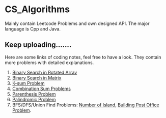 # CS_Algorithms
Mainly contain Leetcode Problems and own designed API.
The major language is Cpp and Java.

Keep uploading.......
---------------------      
Here are some links of coding notes, feel free to have a look. They contain more problems with detailed explanations.      
1. [Binary Search in Rotated Array](https://onenote.com/webapp/pages?token=4r0459-AK5Zg9a7BHWTc2ElJJsQO2TftyoXBxoIg8rWKa7Ix6rF7ohNkU1vUYu2M_ZjljBjPJUn-x6F4zJvoIyH4g1rFZeiH0&id=636574338671168082)       
2. [Binary Search in Matrix](https://onenote.com/webapp/pages?token=wfa6Jd_A4RgfGsFK2YK_6a-IVDdFBeA8-rXpmfCVuhfKcSCT6zMsSfER5xAKE0ayqDKPgLm8uHNipFbUewRwKJhf4rmzO_Jy0&id=636574340012377889)        
3. [K-sum Problem](https://onenote.com/webapp/pages?token=d4qqEXtfM0wWLEdSi5vNLrRZDkdoVFCNpuyTCTbp-DW2s3PvZZUgRAS3d6TuDyRlmfAXHm43vMtTA9zM0nk3gXe0eN5hpyah0&id=636574340574668436)       
4. [Combination Sum Problems](https://onenote.com/webapp/pages?token=IKKMf5xcNz5YCwmNq6wvj0VFaFCCFdWAeKQr2rugdwoXqisJ7dh-GBSTvqLLnXirJUhNUSM-bNhzhWl9anApwxUBLG_a_X_Y0&id=636574340939557947)      
5. [Parenthesis Problem](https://onenote.com/webapp/pages?token=0a-YzJLG3XjBj3NUrrFs_YG_6mQrAWcnt7BaoNLU5ZZ2vURlU2Z-TKTtaMW9c07RDZwSXpkm8QIWNq5Zu96tY_jyyVo_64ok0&id=636574341337720656)       
6. [Palindromic Problem](https://onenote.com/webapp/pages?token=6h9vljg3kQ9hZCgpnBP7LcYkwwRaMjiwvtBt53Ra6o5CwFJnuTymjlbacAdp1T580lfJ_ljxrpw8-EFaL-ZfxvWbGg9m65uM0&id=636574341489563808)       
7. BFS/DFS/Union Find Problems: [Number of Island](https://onenote.com/webapp/pages?token=OT_fLTLXjRLWEaL6kckJvV7ZGJCbud7rm8vPkkk6p85pf4Irgmog3RMUEGPLTKATYSkWG0ipc23J8lu5orycCd02vzwcTmfq0&id=636574342409831522), [Building Post Office Problem](https://onenote.com/webapp/pages?token=TOYL3zNkWyOUyP3QKy8YXJLznv5PBaEN2UPlH2MEWzv9vhOFVOPRZ82lhqP9XmtnpXdVBdhhiqqt3QiIXT6GBRFGJByIs-Rn0&id=636574342740121754).

